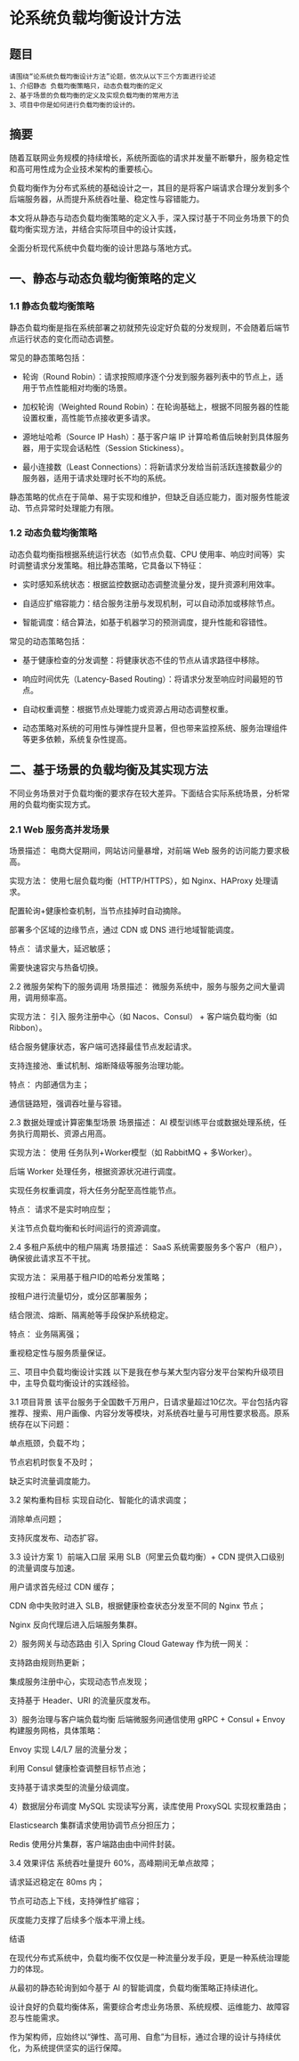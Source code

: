 ﻿# 论系统负载均衡设计方法
## 题目

```
请围绕“论系统负载均衡设计方法”论题，依次从以下三个方面进行论述
1、介绍静态 负载均衡策略只，动态负载均衡的定义
2、基于场景的负载均衡的定义及实现负载均衡的常用方法
3、项目中你是如何进行负载均衡的设计的。
```

## 摘要

随着互联网业务规模的持续增长，系统所面临的请求并发量不断攀升，服务稳定性和高可用性成为企业技术架构的重要核心。

负载均衡作为分布式系统的基础设计之一，其目的是将客户端请求合理分发到多个后端服务器，从而提升系统吞吐量、稳定性与容错能力。

本文将从静态与动态负载均衡策略的定义入手，深入探讨基于不同业务场景下的负载均衡实现方法，并结合实际项目中的设计实践，

全面分析现代系统中负载均衡的设计思路与落地方式。

## 一、静态与动态负载均衡策略的定义

### 1.1 静态负载均衡策略

静态负载均衡是指在系统部署之初就预先设定好负载的分发规则，不会随着后端节点运行状态的变化而动态调整。

常见的静态策略包括：

* 轮询（Round Robin）：请求按照顺序逐个分发到服务器列表中的节点上，适用于节点性能相对均衡的场景。

* 加权轮询（Weighted Round Robin）：在轮询基础上，根据不同服务器的性能设置权重，高性能节点接收更多请求。

* 源地址哈希（Source IP Hash）：基于客户端 IP 计算哈希值后映射到具体服务器，用于实现会话粘性（Session Stickiness）。

* 最小连接数（Least Connections）：将新请求分发给当前活跃连接数最少的服务器，适用于请求处理时长不均的系统。

静态策略的优点在于简单、易于实现和维护，但缺乏自适应能力，面对服务性能波动、节点异常时处理能力有限。

### 1.2 动态负载均衡策略

动态负载均衡指根据系统运行状态（如节点负载、CPU 使用率、响应时间等）实时调整请求分发策略。相比静态策略，它具备以下特征：

* 实时感知系统状态：根据监控数据动态调整流量分发，提升资源利用效率。

* 自适应扩缩容能力：结合服务注册与发现机制，可以自动添加或移除节点。

* 智能调度：结合算法，如基于机器学习的预测调度，提升性能和容错性。

常见的动态策略包括：

* 基于健康检查的分发调整：将健康状态不佳的节点从请求路径中移除。

* 响应时间优先（Latency-Based Routing）：将请求分发至响应时间最短的节点。

* 自动权重调整：根据节点处理能力或资源占用动态调整权重。

* 动态策略对系统的可用性与弹性提升显著，但也带来监控系统、服务治理组件等更多依赖，系统复杂性提高。

## 二、基于场景的负载均衡及其实现方法

不同业务场景对于负载均衡的要求存在较大差异。下面结合实际系统场景，分析常用的负载均衡实现方式。

### 2.1 Web 服务高并发场景
场景描述：
电商大促期间，网站访问量暴增，对前端 Web 服务的访问能力要求极高。

实现方法：
使用七层负载均衡（HTTP/HTTPS），如 Nginx、HAProxy 处理请求。

配置轮询+健康检查机制，当节点挂掉时自动摘除。

部署多个区域的边缘节点，通过 CDN 或 DNS 进行地域智能调度。

特点：
请求量大，延迟敏感；

需要快速容灾与热备切换。

2.2 微服务架构下的服务调用
场景描述：
微服务系统中，服务与服务之间大量调用，调用频率高。

实现方法：
引入 服务注册中心（如 Nacos、Consul） + 客户端负载均衡（如 Ribbon）。

结合服务健康状态，客户端可选择最佳节点发起请求。

支持连接池、重试机制、熔断降级等服务治理功能。

特点：
内部通信为主；

通信链路短，强调吞吐量与容错。

2.3 数据处理或计算密集型场景
场景描述：
AI 模型训练平台或数据处理系统，任务执行周期长、资源占用高。

实现方法：
使用 任务队列+Worker模型（如 RabbitMQ + 多Worker）。

后端 Worker 处理任务，根据资源状况进行调度。

实现任务权重调度，将大任务分配至高性能节点。

特点：
请求不是实时响应型；

关注节点负载均衡和长时间运行的资源调度。

2.4 多租户系统中的租户隔离
场景描述：
SaaS 系统需要服务多个客户（租户），确保彼此请求互不干扰。

实现方法：
采用基于租户ID的哈希分发策略；

按租户进行流量切分，或分区部署服务；

结合限流、熔断、隔离舱等手段保护系统稳定。

特点：
业务隔离强；

重视稳定性与服务质量保证。

三、项目中负载均衡设计实践
以下是我在参与某大型内容分发平台架构升级项目中，主导负载均衡设计的实践经验。

3.1 项目背景
该平台服务于全国数千万用户，日请求量超过10亿次。平台包括内容推荐、搜索、用户画像、内容分发等模块，对系统吞吐量与可用性要求极高。原系统存在以下问题：

单点瓶颈，负载不均；

节点宕机时恢复不及时；

缺乏实时流量调度能力。

3.2 架构重构目标
实现自动化、智能化的请求调度；

消除单点问题；

支持灰度发布、动态扩容。

3.3 设计方案
1）前端入口层
采用 SLB（阿里云负载均衡）+ CDN 提供入口级别的流量调度与加速。

用户请求首先经过 CDN 缓存；

CDN 命中失败时进入 SLB，根据健康检查状态分发至不同的 Nginx 节点；

Nginx 反向代理后进入后端服务集群。

2）服务网关与动态路由
引入 Spring Cloud Gateway 作为统一网关：

支持路由规则热更新；

集成服务注册中心，实现动态节点发现；

支持基于 Header、URI 的流量灰度发布。

3）服务治理与客户端负载均衡
后端微服务间通信使用 gRPC + Consul + Envoy 构建服务网格，具体策略：

Envoy 实现 L4/L7 层的流量分发；

利用 Consul 健康检查调整目标节点池；

支持基于请求类型的流量分级调度。

4）数据层分布调度
MySQL 实现读写分离，读库使用 ProxySQL 实现权重路由；

Elasticsearch 集群请求使用协调节点分担压力；

Redis 使用分片集群，客户端路由由中间件封装。

3.4 效果评估
系统吞吐量提升 60%，高峰期间无单点故障；

请求延迟稳定在 80ms 内；

节点可动态上下线，支持弹性扩缩容；

灰度能力支撑了后续多个版本平滑上线。

结语

在现代分布式系统中，负载均衡不仅仅是一种流量分发手段，更是一种系统治理能力的体现。

从最初的静态轮询到如今基于 AI 的智能调度，负载均衡策略正持续进化。

设计良好的负载均衡体系，需要综合考虑业务场景、系统规模、运维能力、故障容忍与性能需求。

作为架构师，应始终以“弹性、高可用、自愈”为目标，通过合理的设计与持续优化，为系统提供坚实的运行保障。